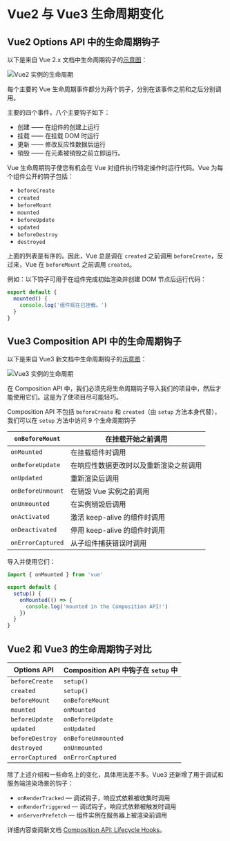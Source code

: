 # Vue2 与 Vue3 生命周期变化

## Vue2 Options API 中的生命周期钩子

以下是来自 Vue 2.x 文档中生命周期钩子的[示意图](https://cn.vuejs.org/v2/guide/instance.html#%E7%94%9F%E5%91%BD%E5%91%A8%E6%9C%9F%E5%9B%BE%E7%A4%BA)：

![Vue2 实例的生命周期](https://upload-images.jianshu.io/upload_images/18281896-3afae0bef1f401bf.png?imageMogr2/auto-orient/strip%7CimageView2/2/w/1240)

每个主要的 Vue 生命周期事件都分为两个钩子，分别在该事件之前和之后分别调用。

主要的四个事件，八个主要钩子如下：

- 创建 —— 在组件的创建上运行
- 挂载 —— 在挂载 DOM 时运行
- 更新 —— 修改反应性数据后运行
- 销毁 —— 在元素被销毁之前立即运行。

Vue 生命周期钩子使您有机会在 Vue 对组件执行特定操作时运行代码。Vue 为每个组件公开的钩子包括：

- `beforeCreate`
- `created`
- `beforeMount`
- `mounted`
- `beforeUpdate`
- `updated`
- `beforeDestroy`
- `destroyed`

上面的列表是有序的。因此，Vue 总是调在 `created` 之前调用 `beforeCreate`，反过来，Vue 在 `beforeMount` 之前调用 `created`。

例如：以下钩子可用于在组件完成初始渲染并创建 DOM 节点后运行代码：

```js
export default {
  mounted() {
    console.log('组件现在已挂载。')
  }
}
```

## Vue3 Composition API 中的生命周期钩子

以下是来自 Vue3 新文档中生命周期钩子的[示意图](https://vuejs.org/guide/essentials/lifecycle.html#lifecycle-diagram)：

![Vue3 实例的生命周期](https://upload-images.jianshu.io/upload_images/18281896-5ec6bff030d00cb6.png?imageMogr2/auto-orient/strip%7CimageView2/2/w/1240)

在 Composition API 中，我们必须先将生命周期钩子导入我们的项目中，然后才能使用它们。这是为了使项目尽可能轻巧。

Composition API 不包括 `beforeCreate` 和 `created`（由 `setup` 方法本身代替），我们可以在 `setup` 方法中访问 9 个生命周期钩子

| `onBeforeMount`   | 在挂载开始之前调用                     |
| ----------------- | -------------------------------------- |
| `onMounted`       | 在挂载组件时调用                       |
| `onBeforeUpdate`  | 在响应性数据更改时以及重新渲染之前调用 |
| `onUpdated`       | 重新渲染后调用                         |
| `onBeforeUnmount` | 在销毁 Vue 实例之前调用                |
| `onUnmounted`     | 在实例销毁后调用                       |
| `onActivated`     | 激活 keep-alive 的组件时调用           |
| `onDeactivated`   | 停用 keep-alive 的组件时调用           |
| `onErrorCaptured` | 从子组件捕获错误时调用                 |

导入并使用它们：

```js
import { onMounted } from 'vue'

export default {
  setup() {
    onMounted(() => {
      console.log('mounted in the Composition API!')
    })
  }
}
```

## Vue2 和 Vue3 的生命周期钩子对比

| Options API     | Composition API 中钩子在 `setup` 中 |
| --------------- | ----------------------------------- |
| `beforeCreate`  | `setup()`                           |
| `created`       | `setup()`                           |
| `beforeMount`   | `onBeforeMount`                     |
| `mounted`       | `onMounted`                         |
| `beforeUpdate`  | `onBeforeUpdate`                    |
| `updated`       | `onUpdated`                         |
| `beforeDestroy` | `onBeforeUnmounted`                 |
| `destroyed`     | `onUnmounted`                       |
| `errorCaptured` | `onErrorCaptured`                   |

除了上述介绍和一些命名上的变化，具体用法差不多。Vue3 还新增了用于调试和服务端渲染场景的钩子：

- `onRenderTracked` — 调试钩子，响应式依赖被收集时调用
- `onRenderTriggered` — 调试钩子，响应式依赖被触发时调用
- `onServerPrefetch` — 组件实例在服务器上被渲染前调用

详细内容查阅新文档 [Composition API: Lifecycle Hooks](https://vuejs.org/api/composition-api-lifecycle.html)。
